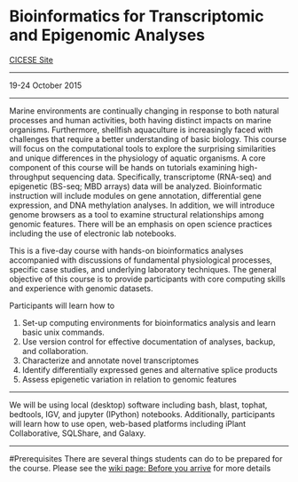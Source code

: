 # Bioinformatics for Transcriptomic and Epigenomic Analyses
[CICESE Site](http://simm.cicese.mx/bioinformatics/programa.php)

---


19-24 October 2015



---
Marine environments are continually changing in response to both natural processes and human activities, both having distinct impacts on marine organisms. Furthermore, shellfish aquaculture is increasingly faced with challenges that require a better understanding of basic biology. This course will focus on the computational tools to explore the surprising similarities and unique differences in the physiology of aquatic organisms. A core component of this course will be hands on tutorials examining high-throughput sequencing data. Specifically, transcriptome (RNA-seq) and epigenetic (BS-seq; MBD arrays) data will be analyzed. Bioinformatic instruction will include modules on gene annotation, differential gene expression, and DNA methylation analyses. In addition, we will introduce genome browsers as a tool to examine structural relationships among genomic features. There will be an emphasis on open science practices including the use of electronic lab notebooks.       

This is a five-day course with hands-on bioinformatics analyses accompanied with discussions of fundamental physiological processes, specific case studies, and underlying laboratory techniques. The general objective of this course is to provide participants with core computing skills and experience with genomic datasets.         

Participants will learn how to        
1) Set-up computing environments for bioinformatics analysis and learn basic unix commands.         
2) Use version control for effective documentation of analyses, backup, and collaboration.        
3) Characterize and annotate novel transcriptomes          
4) Identify differentially expressed genes and alternative splice products        
5) Assess epigenetic variation in relation to genomic features       

---

We will be using local (desktop) software including bash, blast, tophat, bedtools, IGV, and jupyter (IPython) notebooks. Additionally, participants will learn how to use open, web-based platforms including iPlant Collaborative, SQLShare, and Galaxy.

---

#Prerequisites
There are several things students can do to be prepared for the course. Please see the [wiki page: Before you arrive](https://github.com/sr320/course-btea/wiki/Before-you-arrive) for more details





